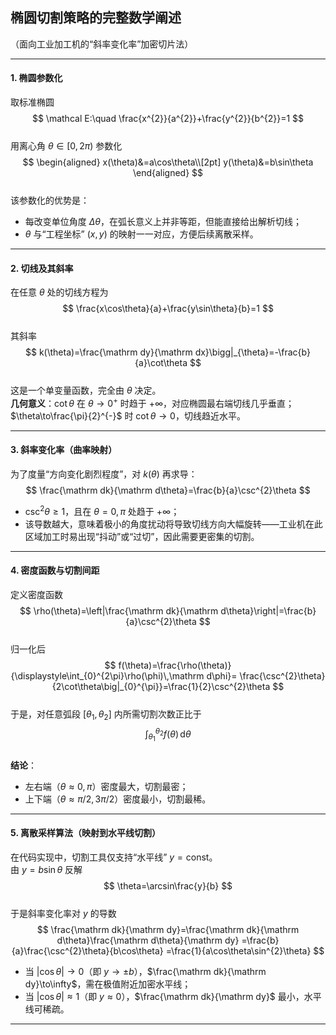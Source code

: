 ## 椭圆切割策略的完整数学阐述  
（面向工业加工机的“斜率变化率”加密切片法）

---

#### 1. 椭圆参数化  
取标准椭圆  
$$
\mathcal E:\quad \frac{x^{2}}{a^{2}}+\frac{y^{2}}{b^{2}}=1
$$  
用离心角 $\theta\in[0,2\pi)$ 参数化  
$$
\begin{aligned}
x(\theta)&=a\cos\theta\\[2pt]
y(\theta)&=b\sin\theta
\end{aligned}
$$  
该参数化的优势是：  
- 每改变单位角度 $\Delta\theta$，在弧长意义上并非等距，但能直接给出解析切线；  
- $\theta$ 与“工程坐标” $(x,y)$ 的映射一一对应，方便后续离散采样。

---

#### 2. 切线及其斜率  
在任意 $\theta$ 处的切线方程为  
$$
\frac{x\cos\theta}{a}+\frac{y\sin\theta}{b}=1
$$  
其斜率  
$$
k(\theta)=\frac{\mathrm dy}{\mathrm dx}\bigg|_{\theta}=-\frac{b}{a}\cot\theta
$$  
这是一个单变量函数，完全由 $\theta$ 决定。  
**几何意义**：$\cot\theta$ 在 $\theta\to 0^{+}$ 时趋于 $+\infty$，对应椭圆最右端切线几乎垂直；$\theta\to\frac{\pi}{2}^{-}$ 时 $\cot\theta\to 0$，切线趋近水平。

---

#### 3. 斜率变化率（曲率映射）  
为了度量“方向变化剧烈程度”，对 $k(\theta)$ 再求导：  
$$
\frac{\mathrm dk}{\mathrm d\theta}=\frac{b}{a}\csc^{2}\theta
$$  
- $\csc^{2}\theta\ge 1$，且在 $\theta=0,\pi$ 处趋于 $+\infty$；  
- 该导数越大，意味着极小的角度扰动将导致切线方向大幅旋转——工业机在此区域加工时易出现“抖动”或“过切”，因此需要更密集的切割。

---

#### 4. 密度函数与切割间距  
定义密度函数  
$$
\rho(\theta)=\left|\frac{\mathrm dk}{\mathrm d\theta}\right|=\frac{b}{a}\csc^{2}\theta
$$  
归一化后  
$$
f(\theta)=\frac{\rho(\theta)}{\displaystyle\int_{0}^{2\pi}\rho(\phi)\,\mathrm d\phi}= \frac{\csc^{2}\theta}{2\cot\theta\big|_{0}^{\pi}}=\frac{1}{2}\csc^{2}\theta
$$  
于是，对任意弧段 $[\theta_{1},\theta_{2}]$ 内所需切割次数正比于  
$$
\int_{\theta_{1}}^{\theta_{2}}f(\theta)\,\mathrm d\theta
$$  
**结论**：  
- 左右端（$\theta\approx 0,\pi$）密度最大，切割最密；  
- 上下端（$\theta\approx \pi/2,3\pi/2$）密度最小，切割最稀。

---

#### 5. 离散采样算法（映射到水平线切割）  
在代码实现中，切割工具仅支持“水平线” $y=\mathrm{const}$。  
由 $y=b\sin\theta$ 反解  
$$
\theta=\arcsin\frac{y}{b}
$$  
于是斜率变化率对 $y$ 的导数  
$$
\frac{\mathrm dk}{\mathrm dy}=\frac{\mathrm dk}{\mathrm d\theta}\frac{\mathrm d\theta}{\mathrm dy}
=\frac{b}{a}\frac{\csc^{2}\theta}{b\cos\theta}
=\frac{1}{a\cos\theta\sin^{2}\theta}
$$  
- 当 $|\cos\theta|\to 0$（即 $y\to\pm b$），$\frac{\mathrm dk}{\mathrm dy}\to\infty$，需在极值附近加密水平线；  
- 当 $|\cos\theta|\approx 1$（即 $y\approx 0$），$\frac{\mathrm dk}{\mathrm dy}$ 最小，水平线可稀疏。

---
